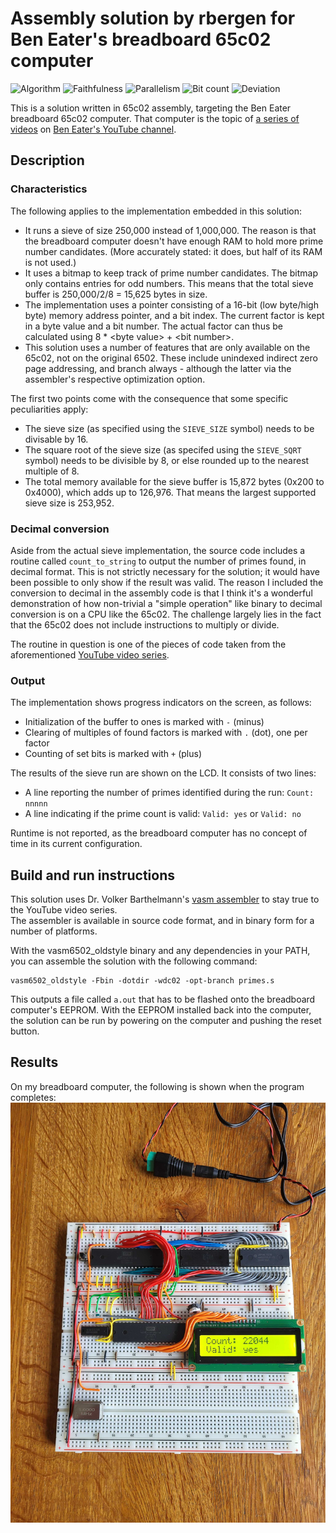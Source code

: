 # Assembly solution by rbergen for Ben Eater's breadboard 65c02 computer

![Algorithm](https://img.shields.io/badge/Algorithm-base-green)
![Faithfulness](https://img.shields.io/badge/Faithful-no-yellowgreen)
![Parallelism](https://img.shields.io/badge/Parallel-no-green)
![Bit count](https://img.shields.io/badge/Bits-1-green)
![Deviation](https://img.shields.io/badge/Deviation-sievesize-blue)

This is a solution written in 65c02 assembly, targeting the Ben Eater breadboard 65c02 computer. That computer is the topic of [a series of videos](https://youtube.com/playlist?list=PLowKtXNTBypFbtuVMUVXNR0z1mu7dp7eH) on [Ben Eater's YouTube channel](https://www.youtube.com/@BenEater).

## Description

### Characteristics

The following applies to the implementation embedded in this solution:

- It runs a sieve of size 250,000 instead of 1,000,000. The reason is that the breadboard computer doesn't have enough RAM to hold more prime number candidates. (More accurately stated: it does, but half of its RAM is not used.)
- It uses a bitmap to keep track of prime number candidates. The bitmap only contains entries for odd numbers. This means that the total sieve buffer is 250,000/2/8 = 15,625 bytes in size.
- The implementation uses a pointer consisting of a 16-bit (low byte/high byte) memory address pointer, and a bit index. The current factor is kept in a byte value and a bit number. The actual factor can thus be calculated using 8 * &lt;byte value&gt; + &lt;bit number&gt;.
- This solution uses a number of features that are only available on the 65c02, not on the original 6502. These include unindexed indirect zero page addressing, and branch always - although the latter via the assembler's respective optimization option.

The first two points come with the consequence that some specific peculiarities apply:

- The sieve size (as specified using the `SIEVE_SIZE` symbol) needs to be divisable by 16.
- The square root of the sieve size (as specifed using the `SIEVE_SQRT` symbol) needs to be divisible by 8, or else rounded up to the nearest multiple of 8.
- The total memory available for the sieve buffer is 15,872 bytes (0x200 to 0x4000), which adds up to 126,976. That means the largest supported sieve size is 253,952.

### Decimal conversion

Aside from the actual sieve implementation, the source code includes a routine called `count_to_string` to output the number of primes found, in decimal format. This is not strictly necessary for the solution; it would have been possible to only show if the result was valid. The reason I included the conversion to decimal in the assembly code is that I think it's a wonderful demonstration of how non-trivial a "simple operation" like binary to decimal conversion is on a CPU like the 65c02. The challenge largely lies in the fact that the 65c02 does not include instructions to multiply or divide.

The routine in question is one of the pieces of code taken from the aforementioned [YouTube video series](https://youtube.com/playlist?list=PLowKtXNTBypFbtuVMUVXNR0z1mu7dp7eH).

### Output

The implementation shows progress indicators on the screen, as follows:

- Initialization of the buffer to ones is marked with `-` (minus)
- Clearing of multiples of found factors is marked with `.` (dot), one per factor
- Counting of set bits is marked with `+` (plus)

The results of the sieve run are shown on the LCD. It consists of two lines:

- A line reporting the number of primes identified during the run: `Count: nnnnn`
- A line indicating if the prime count is valid: `Valid: yes` or `Valid: no`

Runtime is not reported, as the breadboard computer has no concept of time in its current configuration.

## Build and run instructions

This solution uses Dr. Volker Barthelmann's [vasm assembler](http://www.compilers.de/vasm.html) to stay true to the YouTube video series.  
The assembler is available in source code format, and in binary form for a number of platforms.

With the vasm6502_oldstyle binary and any dependencies in your PATH, you can assemble the solution with the following command:

```shell
vasm6502_oldstyle -Fbin -dotdir -wdc02 -opt-branch primes.s
```

This outputs a file called `a.out` that has to be flashed onto the breadboard computer's EEPROM. With the EEPROM installed back into the computer, the solution can be run by powering on the computer and pushing the reset button.

## Results

On my breadboard computer, the following is shown when the program completes:
![Results](results.jpg)
